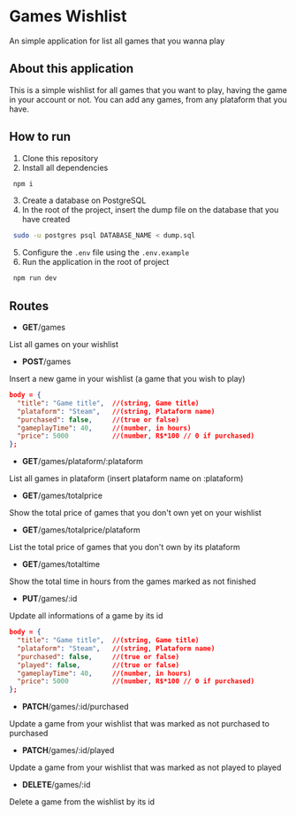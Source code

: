 # Games Wishlist

An simple application for list all games that you wanna play

## About this application

This is a simple wishlist for all games that you want to play, having the game in your account or not. You can add any games, from any plataform that you have.

## How to run

1. Clone this repository
2. Install all dependencies

```bash
 npm i
```

3. Create a database on PostgreSQL
4. In the root of the project, insert the dump file on the database that you have created

```bash
 sudo -u postgres psql DATABASE_NAME < dump.sql
```

5. Configure the `.env` file using the `.env.example`
6. Run the application in the root of project

```bash
 npm run dev
```

## Routes

- **GET**/games

List all games on your wishlist

- **POST**/games

Insert a new game in your wishlist (a game that you wish to play)

```json
body = {
  "title": "Game title",  //(string, Game title)
  "plataform": "Steam",   //(string, Plataform name)
  "purchased": false,     //(true or false)
  "gameplayTime": 40,     //(number, in hours)
  "price": 5000           //(number, R$*100 // 0 if purchased)
};
```

- **GET**/games/plataform/:plataform

List all games in plataform (insert plataform name on :plataform)

- **GET**/games/totalprice

Show the total price of games that you don't own yet on your wishlist

- **GET**/games/totalprice/plataform

List the total price of games that you don't own by its plataform

- **GET**/games/totaltime

Show the total time in hours from the games marked as not finished

- **PUT**/games/:id

Update all informations of a game by its id

```json
body = {
  "title": "Game title",  //(string, Game title)
  "plataform": "Steam",   //(string, Plataform name)
  "purchased": false,     //(true or false)
  "played": false,        //(true or false)
  "gameplayTime": 40,     //(number, in hours)
  "price": 5000           //(number, R$*100 // 0 if purchased)
};
```

- **PATCH**/games/:id/purchased

Update a game from your wishlist that was marked as not purchased to purchased

- **PATCH**/games/:id/played

Update a game from your wishlist that was marked as not played to played

- **DELETE**/games/:id

Delete a game from the wishlist by its id
